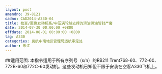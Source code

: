 ```yaml
---
layout: post
amendno: 39-8121
cadno: CAD2014-A330-04
title: 检查/更换发动机高/中压涡轮轴支撑的滑油供油管封严套
date: 2014-07-30 00:00:00 +0800
effdate: 2014-08-01 00:00:00 +0800
tag: A330
categories: 民航中南地区管理局适航审定处
author: 朱江
---
```


##适用范围:
本指令适用于所有序列号（s/n）的RB211 Trent768-60、772-60、772B-60和772C-60发动机。这些发动机已知但不限于安装在空客A330飞机上。

